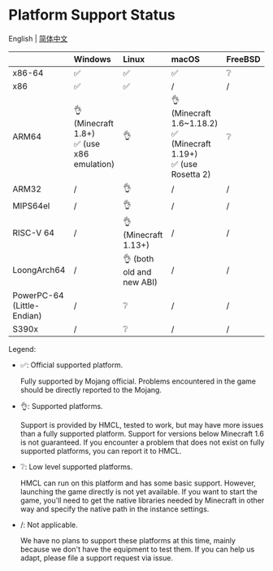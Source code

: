 # Platform Support Status

English | [简体中文](PLATFORM_cn.md)

|                            | Windows                                       | Linux                     | macOS                                                                   | FreeBSD |
|----------------------------|:----------------------------------------------|:--------------------------|:------------------------------------------------------------------------|:--------|
| x86-64                     | ✅️                                            | ✅️                        | ✅️                                                                      | ❔       |
| x86                        | ✅️                                            | ✅️                        | /                                                                       | /       |
| ARM64                      | 👌 (Minecraft 1.8+)<br/>✅ (use x86 emulation) | 👌                        | 👌 (Minecraft 1.6~1.18.2)<br/>✅ (Minecraft 1.19+)<br/>✅ (use Rosetta 2) | ❔       |
| ARM32                      | /️                                            | 👌                        | /                                                                       | /       |
| MIPS64el                   | /                                             | 👌                        | /                                                                       | /       |
| RISC-V 64                  | /                                             | 👌 (Minecraft 1.13+)      | /                                                                       | /       |
| LoongArch64                | /                                             | 👌 (both old and new ABI) | /                                                                       | /       |
| PowerPC-64 (Little-Endian) | /                                             | ❔                         | /                                                                       | /       |
| S390x                      | /                                             | ❔                         | /                                                                       | /       |

Legend:

* ✅: Official supported platform.

  Fully supported by Mojang official. Problems encountered in the game should be directly reported to the Mojang.

* 👌: Supported platforms.

  Support is provided by HMCL, tested to work, but may have more issues than a fully supported platform.
  Support for versions below Minecraft 1.6 is not guaranteed.
  If you encounter a problem that does not exist on fully supported platforms, you can report it to HMCL.

* ❔: Low level supported platforms.

  HMCL can run on this platform and has some basic support.
  However, launching the game directly is not yet available.
  If you want to start the game,
  you'll need to get the native libraries needed by Minecraft in other way and specify the native path in the instance settings.

* /: Not applicable.

  We have no plans to support these platforms at this time, mainly because we don't have the equipment to test them.
  If you can help us adapt, please file a support request via issue.
